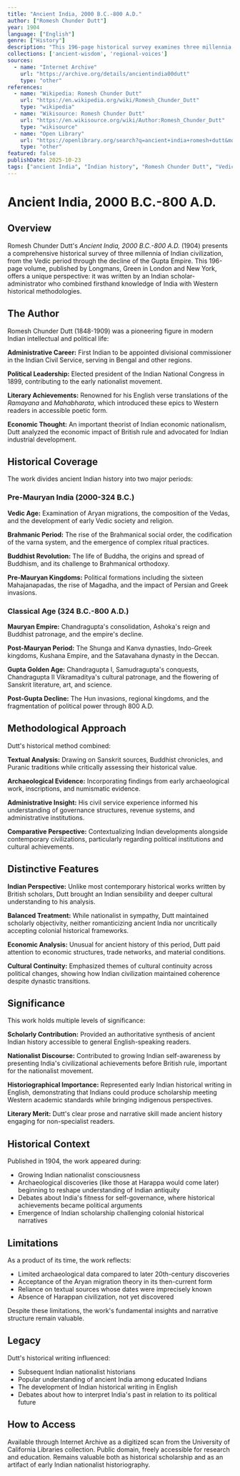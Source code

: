 ```yaml
---
title: "Ancient India, 2000 B.C.-800 A.D."
author: ["Romesh Chunder Dutt"]
year: 1904
language: ["English"]
genre: ["History"]
description: "This 196-page historical survey examines three millennia of Indian civilization from the Vedic period through the early medieval era. Written by Romesh Chunder Dutt—the first Indian divisional commissioner in the Indian Civil Service and president of the Indian National Congress (1899)—the work covers political developments, social structures, and cultural achievements across pre-Mauryan India and the classical age."
collections: ['ancient-wisdom', 'regional-voices']
sources:
  - name: "Internet Archive"
    url: "https://archive.org/details/ancientindia00dutt"
    type: "other"
references:
  - name: "Wikipedia: Romesh Chunder Dutt"
    url: "https://en.wikipedia.org/wiki/Romesh_Chunder_Dutt"
    type: "wikipedia"
  - name: "Wikisource: Romesh Chunder Dutt"
    url: "https://en.wikisource.org/wiki/Author:Romesh_Chunder_Dutt"
    type: "wikisource"
  - name: "Open Library"
    url: "https://openlibrary.org/search?q=ancient+india+romesh+dutt&mode=everything"
    type: "other"
featured: false
publishDate: 2025-10-23
tags: ["ancient India", "Indian history", "Romesh Chunder Dutt", "Vedic period", "Mauryan Empire", "Gupta Empire", "Indian National Congress", "colonial scholarship", "political history", "social history", "cultural history", "pre-Mauryan India"]
---
```


# Ancient India, 2000 B.C.-800 A.D.

## Overview

Romesh Chunder Dutt's *Ancient India, 2000 B.C.-800 A.D.* (1904) presents a comprehensive historical survey of three millennia of Indian civilization, from the Vedic period through the decline of the Gupta Empire. This 196-page volume, published by Longmans, Green in London and New York, offers a unique perspective: it was written by an Indian scholar-administrator who combined firsthand knowledge of India with Western historical methodologies.

## The Author

Romesh Chunder Dutt (1848-1909) was a pioneering figure in modern Indian intellectual and political life:

**Administrative Career:** First Indian to be appointed divisional commissioner in the Indian Civil Service, serving in Bengal and other regions.

**Political Leadership:** Elected president of the Indian National Congress in 1899, contributing to the early nationalist movement.

**Literary Achievements:** Renowned for his English verse translations of the *Ramayana* and *Mahabharata*, which introduced these epics to Western readers in accessible poetic form.

**Economic Thought:** An important theorist of Indian economic nationalism, Dutt analyzed the economic impact of British rule and advocated for Indian industrial development.

## Historical Coverage

The work divides ancient Indian history into two major periods:

### Pre-Mauryan India (2000-324 B.C.)

**Vedic Age:** Examination of Aryan migrations, the composition of the Vedas, and the development of early Vedic society and religion.

**Brahmanic Period:** The rise of the Brahmanical social order, the codification of the varna system, and the emergence of complex ritual practices.

**Buddhist Revolution:** The life of Buddha, the origins and spread of Buddhism, and its challenge to Brahmanical orthodoxy.

**Pre-Mauryan Kingdoms:** Political formations including the sixteen Mahajanapadas, the rise of Magadha, and the impact of Persian and Greek invasions.

### Classical Age (324 B.C.-800 A.D.)

**Mauryan Empire:** Chandragupta's consolidation, Ashoka's reign and Buddhist patronage, and the empire's decline.

**Post-Mauryan Period:** The Shunga and Kanva dynasties, Indo-Greek kingdoms, Kushana Empire, and the Satavahana dynasty in the Deccan.

**Gupta Golden Age:** Chandragupta I, Samudragupta's conquests, Chandragupta II Vikramaditya's cultural patronage, and the flowering of Sanskrit literature, art, and science.

**Post-Gupta Decline:** The Hun invasions, regional kingdoms, and the fragmentation of political power through 800 A.D.

## Methodological Approach

Dutt's historical method combined:

**Textual Analysis:** Drawing on Sanskrit sources, Buddhist chronicles, and Puranic traditions while critically assessing their historical value.

**Archaeological Evidence:** Incorporating findings from early archaeological work, inscriptions, and numismatic evidence.

**Administrative Insight:** His civil service experience informed his understanding of governance structures, revenue systems, and administrative institutions.

**Comparative Perspective:** Contextualizing Indian developments alongside contemporary civilizations, particularly regarding political institutions and cultural achievements.

## Distinctive Features

**Indian Perspective:** Unlike most contemporary historical works written by British scholars, Dutt brought an Indian sensibility and deeper cultural understanding to his analysis.

**Balanced Treatment:** While nationalist in sympathy, Dutt maintained scholarly objectivity, neither romanticizing ancient India nor uncritically accepting colonial historical frameworks.

**Economic Analysis:** Unusual for ancient history of this period, Dutt paid attention to economic structures, trade networks, and material conditions.

**Cultural Continuity:** Emphasized themes of cultural continuity across political changes, showing how Indian civilization maintained coherence despite dynastic transitions.

## Significance

This work holds multiple levels of significance:

**Scholarly Contribution:** Provided an authoritative synthesis of ancient Indian history accessible to general English-speaking readers.

**Nationalist Discourse:** Contributed to growing Indian self-awareness by presenting India's civilizational achievements before British rule, important for the nationalist movement.

**Historiographical Importance:** Represented early Indian historical writing in English, demonstrating that Indians could produce scholarship meeting Western academic standards while bringing indigenous perspectives.

**Literary Merit:** Dutt's clear prose and narrative skill made ancient history engaging for non-specialist readers.

## Historical Context

Published in 1904, the work appeared during:

- Growing Indian nationalist consciousness
- Archaeological discoveries (like those at Harappa would come later) beginning to reshape understanding of Indian antiquity
- Debates about India's fitness for self-governance, where historical achievements became political arguments
- Emergence of Indian scholarship challenging colonial historical narratives

## Limitations

As a product of its time, the work reflects:

- Limited archaeological data compared to later 20th-century discoveries
- Acceptance of the Aryan migration theory in its then-current form
- Reliance on textual sources whose dates were imprecisely known
- Absence of Harappan civilization, not yet discovered

Despite these limitations, the work's fundamental insights and narrative structure remain valuable.

## Legacy

Dutt's historical writing influenced:

- Subsequent Indian nationalist historians
- Popular understanding of ancient India among educated Indians
- The development of Indian historical writing in English
- Debates about how to interpret India's past in relation to its political future

## How to Access

Available through Internet Archive as a digitized scan from the University of California Libraries collection. Public domain, freely accessible for research and education. Remains valuable both as historical scholarship and as an artifact of early Indian nationalist historiography.
